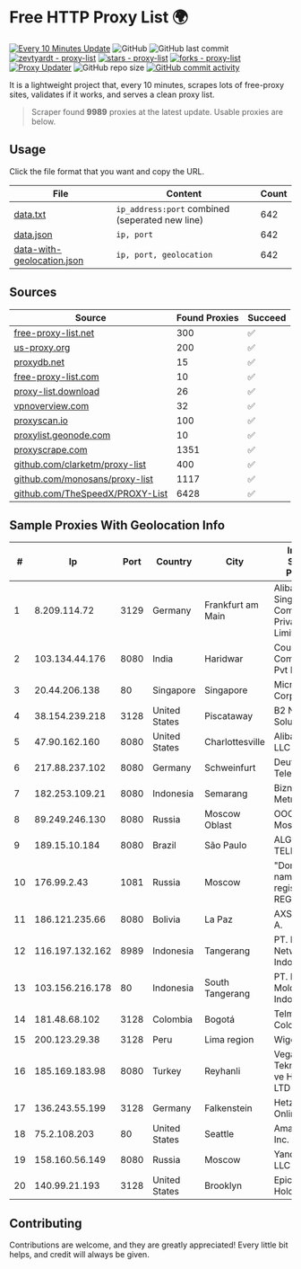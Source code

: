 
# Free HTTP Proxy List 🌍

[![Every 10 Minutes Update](https://github.com/mertguvencli/http-proxy-list/actions/workflows/main.yml/badge.svg?branch=main)](https://github.com/mertguvencli/http-proxy-list/actions/workflows/main.yml)
![GitHub](https://img.shields.io/github/license/mertguvencli/http-proxy-list)
![GitHub last commit](https://img.shields.io/github/last-commit/mertguvencli/http-proxy-list)
[![zevtyardt - proxy-list](https://img.shields.io/static/v1?label=zevtyardt&message=proxy-list&color=blue&logo=github)](https://github.com/zevtyardt/proxy-list "Go to GitHub repo")
[![stars - proxy-list](https://img.shields.io/github/stars/zevtyardt/proxy-list?style=social)](https://github.com/zevtyardt/proxy-list)
[![forks - proxy-list](https://img.shields.io/github/forks/zevtyardt/proxy-list?style=social)](https://github.com/zevtyardt/proxy-list)
[![Proxy Updater](https://github.com/zevtyardt/proxy-list/workflows/Proxy%20Updater/badge.svg)](https://github.com/zevtyardt/proxy-list/actions?query=workflow:"Proxy+Updater")
![GitHub repo size](https://img.shields.io/github/repo-size/zevtyardt/proxy-list)
[![GitHub commit activity](https://img.shields.io/github/commit-activity/m/zevtyardt/proxy-list?logo=commits)](https://github.com/zevtyardt/proxy-list/commits/main)

It is a lightweight project that, every 10 minutes, scrapes lots of free-proxy sites, validates if it works, and serves a clean proxy list.

> Scraper found **9989** proxies at the latest update. Usable proxies are below.

## Usage

Click the file format that you want and copy the URL.

|File|Content|Count|
|----|-------|-----|
|[data.txt](https://raw.githubusercontent.com/mertguvencli/http-proxy-list/main/proxy-list/data.txt)|`ip_address:port` combined (seperated new line)|642|
|[data.json](https://raw.githubusercontent.com/mertguvencli/http-proxy-list/main/proxy-list/data.json)|`ip, port`|642|
|[data-with-geolocation.json](https://raw.githubusercontent.com/mertguvencli/http-proxy-list/main/proxy-list/data-with-geolocation.json)|`ip, port, geolocation`|642|

## Sources

|Source|Found Proxies|Succeed|
|------|-------------|-------|
|[free-proxy-list.net](https://free-proxy-list.net)|300|✅|
|[us-proxy.org](https://www.us-proxy.org)|200|✅|
|[proxydb.net](http://proxydb.net)|15|✅|
|[free-proxy-list.com](https://free-proxy-list.com/?page=&port=&type%5B%5D=http&type%5B%5D=https&up_time=0&search=Search)|10|✅|
|[proxy-list.download](https://www.proxy-list.download/HTTP)|26|✅|
|[vpnoverview.com](https://vpnoverview.com/privacy/anonymous-browsing/free-proxy-servers)|32|✅|
|[proxyscan.io](https://www.proxyscan.io)|100|✅|
|[proxylist.geonode.com](https://proxylist.geonode.com/api/proxy-list?limit=300&page=1&sort_by=lastChecked&sort_type=desc&protocols=http,https)|10|✅|
|[proxyscrape.com](https://api.proxyscrape.com/v2/?request=displayproxies&protocol=http&timeout=10000&country=all&ssl=all&anonymity=all)|1351|✅|
|[github.com/clarketm/proxy-list](https://raw.githubusercontent.com/clarketm/proxy-list/master/proxy-list-raw.txt)|400|✅|
|[github.com/monosans/proxy-list](https://raw.githubusercontent.com/monosans/proxy-list/main/proxies/http.txt)|1117|✅|
|[github.com/TheSpeedX/PROXY-List](https://raw.githubusercontent.com/TheSpeedX/PROXY-List/master/http.txt)|6428|✅|


## Sample Proxies With Geolocation Info

|#|Ip|Port|Country|City|Internet Service Provider|
|-|--|----|-------|----|-------------------------|
|1|8.209.114.72|3129|Germany|Frankfurt am Main|Alibaba.com Singapore E-Commerce Private Limited|
|2|103.134.44.176|8080|India|Haridwar|Countrylink Communiction Pvt Ltd|
|3|20.44.206.138|80|Singapore|Singapore|Microsoft Corporation|
|4|38.154.239.218|3128|United States|Piscataway|B2 Net Solutions Inc.|
|5|47.90.162.160|8080|United States|Charlottesville|Alibaba.com LLC|
|6|217.88.237.102|8080|Germany|Schweinfurt|Deutsche Telekom AG|
|7|182.253.109.21|8080|Indonesia|Semarang|Biznet Metronet|
|8|89.249.246.130|8080|Russia|Moscow Oblast|OOO "Gruppa MosLine"|
|9|189.15.10.184|8080|Brazil|São Paulo|ALGAR TELECOM S/A|
|10|176.99.2.43|1081|Russia|Moscow|"Domain names registrar REG.RU", Ltd|
|11|186.121.235.66|8080|Bolivia|La Paz|AXS Bolivia S. A.|
|12|116.197.132.162|8989|Indonesia|Tangerang|PT. Fiber Networks Indonesia|
|13|103.156.216.178|80|Indonesia|South Tangerang|PT. Meiwa Mold Indonesia|
|14|181.48.68.102|3128|Colombia|Bogotá|Telmex Colombia S.A.|
|15|200.123.29.38|3128|Peru|Lima region|Wigo S.A.|
|16|185.169.183.98|8080|Turkey|Reyhanli|Veganet Teknolojileri ve Hizmetleri LTD STI|
|17|136.243.55.199|3128|Germany|Falkenstein|Hetzner Online GmbH|
|18|75.2.108.203|80|United States|Seattle|Amazon.com, Inc.|
|19|158.160.56.149|8080|Russia|Moscow|Yandex.Cloud LLC|
|20|140.99.21.193|3128|United States|Brooklyn|EpicUp Holdings Inc|



## Contributing

Contributions are welcome, and they are greatly appreciated! Every
little bit helps, and credit will always be given.

